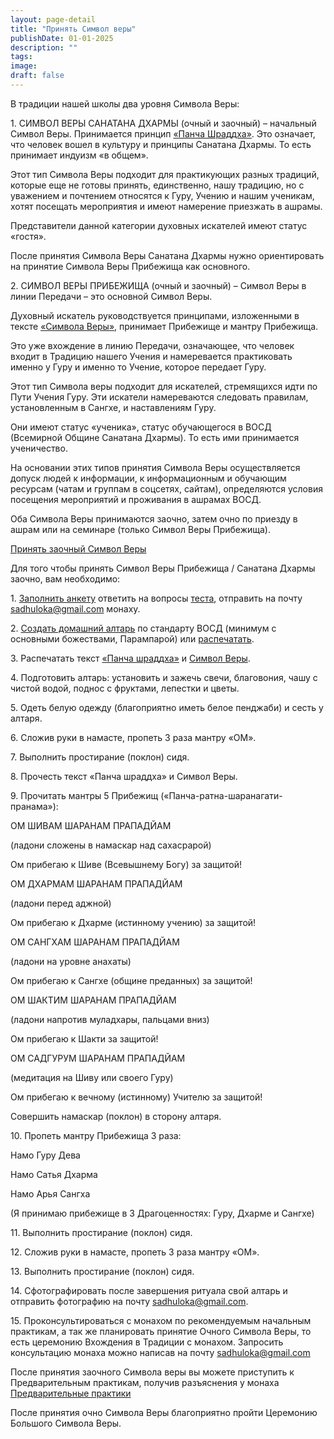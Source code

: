```yaml
---
layout: page-detail
title: "Принять Символ веры"
publishDate: 01-01-2025
description: ""
tags:
image:
draft: false
---
```


 В традиции нашей школы два уровня Символа Веры:

 1\. СИМВОЛ ВЕРЫ САНАТАНА ДХАРМЫ (очный и заочный) – начальный Символ Веры. Принимается принцип [«Панча Шраддха»](/pyat-verovaniy/). Это означает, что человек вошел в культуру и принципы Санатана Дхармы. То есть принимает индуизм «в общем».

 Этот тип Символа Веры подходит для практикующих разных традиций, которые еще не готовы принять, единственно, нашу традицию, но с уважением и почтением относятся к Гуру, Учению и нашим ученикам, хотят посещать мероприятия и имеют намерение приезжать в ашрамы.

 Представители данной категории духовных искателей имеют статус «гостя».

 После принятия Символа Веры Санатана Дхармы нужно ориентировать на принятие Символа Веры Прибежища как основного.

 2\. СИМВОЛ ВЕРЫ ПРИБЕЖИЩА (очный и заочный) – Символ Веры в линии Передачи – это основной Символ Веры.

 Духовный искатель руководствуется принципами, изложенными в тексте [«Символа Веры»](/simvol-very/), принимает Прибежище и мантру Прибежища.

 Это уже вхождение в линию Передачи, означающее, что человек входит в Традицию нашего Учения и намеревается практиковать именно у Гуру и именно то Учение, которое передает Гуру.

 Этот тип Символа веры подходит для искателей, стремящихся идти по Пути Учения Гуру. Эти искатели намереваются следовать правилам, установленным в Сангхе, и наставлениям Гуру.

 Они имеют статус «ученика», статус обучающегося в ВОСД (Всемирной Общине Санатана Дхармы). То есть ими принимается ученичество.

 На основании этих типов принятия Символа Веры осуществляется допуск людей к информации, к информационным и обучающим ресурсам (чатам и группам в соцсетях, сайтам), определяются условия посещения мероприятий и проживания в ашрамах ВОСД.

 Оба Символа Веры принимаются заочно, затем очно по приезду в ашрам или на семинаре (только Символ Веры Прибежища).

[Принять заочный Символ Веры](/simvol-very-sanatana-dkharmy/) 

 Для того чтобы принять Символ Веры Прибежища / Санатана Дхармы заочно, вам необходимо:
  
  
 1\. [Заполнить анкету](/simvol-very-anketa-2023/) ответить на вопросы [теста](https://www.advayta.org/download/%D0%A2%D0%B5%D1%81%D1%82%20%D0%BF%D0%B5%D1%80%D0%B5%D0%B4%20%D0%A1%D0%B8%D0%BC%D0%B2%D0%BE%D0%BB%D0%BE%D0%BC%20%D0%92%D0%B5%D1%80%D1%8B.docx), отправить на почту [sadhuloka@gmail.com](mailto:sadhuloka@gmail.com) монаху.

 2\. [Создать домашний алтарь](/kak-sozdat-domashniy-altar/) по стандарту ВОСД (минимум с основными божествами, Парампарой) или [распечатать](/binaries/file/news/f%5F3256.jpg).

 3\. Распечатать текст [«Панча шраддха»](/pyat-verovaniy/) и [Символ Веры](/simvol-very/).

 4\. Подготовить алтарь: установить и зажечь свечи, благовония, чашу с чистой водой, поднос с фруктами, лепестки и цветы.

 5\. Одеть белую одежду (благоприятно иметь белое пенджаби) и сесть у алтаря.

 6\. Сложив руки в намасте, пропеть 3 раза мантру «ОМ».

 7\. Выполнить простирание (поклон) сидя.

 8\. Прочесть текст «Панча шраддха» и Символ Веры.

 9\. Прочитать мантры 5 Прибежищ («Панча-ратна-шаранагати-пранама»):

 ОМ ШИВАМ ШАРАНАМ ПРАПАДЙАМ

 (ладони сложены в намаскар над сахасрарой)

 Ом прибегаю к Шиве (Всевышнему Богу) за защитой!

  
 ОМ ДХАРМАМ ШАРАНАМ ПРАПАДЙАМ

 (ладони перед аджной)

 Ом прибегаю к Дхарме (истинному учению) за защитой!

  
 ОМ САНГХАМ ШАРАНАМ ПРАПАДЙАМ

 (ладони на уровне анахаты)

 Ом прибегаю к Сангхе (общине преданных) за защитой!

  
 ОМ ШАКТИМ ШАРАНАМ ПРАПАДЙАМ

 (ладони напротив муладхары, пальцами вниз)

 Ом прибегаю к Шакти за защитой!

  
 ОМ САДГУРУМ ШАРАНАМ ПРАПАДЙАМ

 (медитация на Шиву или своего Гуру)

 Ом прибегаю к вечному (истинному) Учителю за защитой!

 Совершить намаскар (поклон) в сторону алтаря.

 10\. Пропеть мантру Прибежища 3 раза:

 Намо Гуру Дева

 Намо Сатья Дхарма

 Намо Арья Сангха 

 (Я принимаю прибежище в 3 Драгоценностях: Гуру, Дхарме и Сангхе)

 11\. Выполнить простирание (поклон) сидя.

 12\. Сложив руки в намасте, пропеть 3 раза мантру «ОМ».

 13\. Выполнить простирание (поклон) сидя.

 14\. Сфотографировать после завершения ритуала свой алтарь и отправить фотографию на почту [sadhuloka@gmail.com](mailto:sadhuloka@gmail.com).

 15\. Проконсультироваться с монахом по рекомендуемым начальным практикам, а так же планировать принятие Очного Символа Веры, то есть церемонию Вхождения в Традиции с монахом. Запросить консультацию монаха можно написав на почту [sadhuloka@gmail.com](mailto:sadhuloka@gmail.com) 

 После принятия заочного Символа веры вы можете приступить к Предварительным практикам, получив разъяснения у монаха [Предварительные практики](/predvaritelnye-praktiki/) 

 После принятия очно Символа Веры благоприятно пройти Церемонию Большого Символа Веры.
  
  
